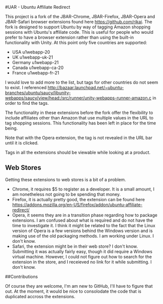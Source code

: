 #UAR - Ubuntu Affiliate Redirect

This project is a fork of the JBAR-Chrome, JBAR-Firefox, JBAR-Opera and JBAR-Safari browser extensions found here https://github.com/rikai. The fork is designed to support Ubuntu by way of tagging Amazon shopping sessions with Ubuntu's affiliate code. This is useful for people who would prefer to have a browser extension rather than using the built-in functionality with Unity. At this point only five countries are supported:

* USA u1webapp-20
* UK u1webapp-uk-21
* Germany u1webapp-21
* Canada u1webapp-ca-20
* France u1webapp-fr-21

I would love to add more to the list, but tags for other countries do not seem to exist. I referenced http://bazaar.launchpad.net/~ubuntu-branches/ubuntu/saucy/libunity-webapps/saucy/view/head:/src/runner/unity-webapps-runner-amazon.c in order to find the tags.

The functionality in these extensions before the fork offer the flexibility to include affiliates other than Amazon that use multiple values in the URL to tag shopping sessions. This functionality has been left in place for the time being.

Note that with the Opera extension, the tag is not revealed in the URL bar until it is clicked.

Tags in all the extensions should be viewable while looking at a product.

## Web Stores

Getting these extensions to web stores is a bit of a problem. 
* Chrome, it requires $5 to register as a developer. It is a small amount, I am nonetheless not going to be spending that money. 
* Firefox, it is actually pretty good, the extension can be found here https://addons.mozilla.org/en-US/firefox/addon/ubuntu-affiliate-redirect/
* Opera, it seems they are in a transition phase regarding how to package extensions. I am confused about what is required and do not have the time to investigate it. I think it might be related to the fact that the Linux version of Opera is a few versions behind the Windows version and is making use of the old packaging methods. I am working under Linux. I don't know.
* Safari, the extension might be in their web store? I don't know. Submitting it was actually fairly easy, though it did require a Windows virtual machine. However, I could not figure out how to search for the extension in the store, and I receieved no link for it while submitting. I don't know.

##Contributions

Of course they are welcome, I'm am new to GitHub, I'll have to figure that out. At the moment, it would be nice to consolodate the code that is duplicated accross the extensions.
